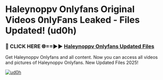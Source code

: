 # Haleynoppv Onlyfans Original Videos 0nlyFans Leaked - Files Updated! (ud0h)

<h3>🔴 CLICK HERE 🌐==►► <a href="https://tinyurl.com/2wckxsce" rel="nofollow">Haleynoppv Onlyfans Updated Files</a></h3>

Get Haleynoppv Onlyfans and all content. Now you can access all videos and pictures of Haleynoppv Onlyfans. New Updated Files 2025!

[![ud0h](https://i.imgur.com/AFduVYN.gif)](https://tinyurl.com/2wckxsce)
